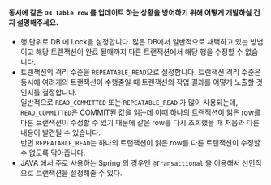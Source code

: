
#### 동시에 같은 `DB Table row` 를 업데이트 하는 상황을 방어하기 위해 어떻게 개발하실 건지 설명해주세요.
* 행 단위로 DB 에 Lock을 설정합니다. 많은 DB에서 일반적으로 채택하고 있는 방법이고 해당 트랜잭션이 완료 될때까지 다른 트랜잭션에서 해당 행을 수정할 수 없습니다.
* 트랜잭션의 격리 수준을 `REPEATABLE_READ`으로 설정합니다. 트랜잭션 격리 수준은 동시에 여려개의 트랜잭션이 수행중일 때 트랜잭션의 작업 결과를 어떻게 노출할 것인지를 결정합니다.  
 일반적으로 `READ_COMMITTED` 또는 `REPEATABLE_READ` 가 많이 사용되는데,  
 `READ_COMMITTED`은 COMMIT된 값을 읽는데 이때 하나의 트랜잭션이 읽은 row를 다른 트랜잭션이 수정할 수 있기 때문에 같은 row를 다시 조회했을 때 처음과 다른 내용이 발견될 수 있습니다.  
 반면 `REPEATABLE_READ`는 하나의 트랜잭션이 읽은 row를 다른 트랜잭션이 수정할 수 없도록 막아줍니다.  
* JAVA 에서 주로 사용하는 Spring 의 경우엔 `@Transactional` 을 이용해서 선언적으로 트랜잭션을 설정해줄 수 있다.
